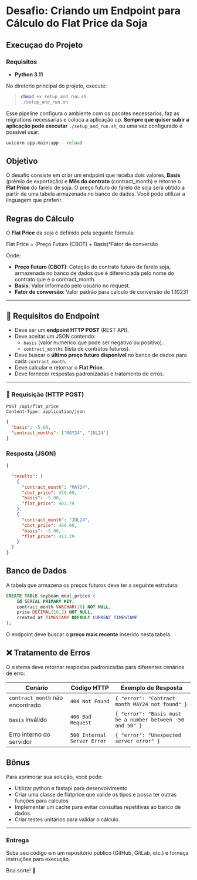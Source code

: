 # Desafio: Criando um Endpoint para Cálculo do Flat Price da Soja

## Execuçao do Projeto

### Requisitos
* **Python 3.11**

No diretorio principal do projeto, execute:

> ```bash
> chmod +x setup_and_run.sh
> ./setup_and_run.sh
> ```
Esse pipeline configura o ambiente com os pacotes necessarios, faz as migrations necessarias e coloca a aplicação up. **Sempre que quiser subir a aplicação pode executar** ```./setup_and_run.sh```, ou uma vez configurado é possivel usar:

```python
uvicorn app.main:app --reload
```

## Objetivo
O desafio consiste em criar um endpoint que receba dois valores, **Basis** (prêmio de exportação) e **Mês do contrato** (contract_month) e retorne o **Flat Price** do farelo de soja. O preço futuro do farelo de soja será obtido a partir de uma tabela armazenada no banco de dados. Você pode utilizar a linguagem que preferir.

## Regras do Cálculo
O **Flat Price** da soja é definido pela seguinte fórmula:

Flat Price = (Preço Futuro (CBOT) + Basis)*Fator de conversão

Onde:
- **Preço Futuro (CBOT)**: Cotação do contrato futuro de farelo soja, armazenada no banco de dados que é diferenciada pelo nome do contrato que é o contract_month.
- **Basis**: Valor informado pelo usuário no request.
- **Fator de conversão**: Valor padrão para calculo de conversão de 1.10231

---

## **📡 Requisitos do Endpoint**
- Deve ser um **endpoint HTTP POST** (REST API).
- Deve aceitar um JSON contendo:
  - `basis` (valor numérico que pode ser negativo ou positivo).
  - `contract_months` (lista de contratos futuros).
- Deve buscar o **último preço futuro disponível** no banco de dados para cada `contract_month`.
- Deve calcular e retornar o **Flat Price**.
- Deve fornecer respostas padronizadas e tratamento de erros.

---


### **📩 Requisição (HTTP POST)**
```http
POST /api/flat_price
Content-Type: application/json
```

```json
{
  "basis": -5.00,
  "contract_months": ["MAY24", "JUL24"]
}
```


### **Resposta (JSON)**
```json
{

  "results": [
    {
      "contract_month": "MAY24",
      "cbot_price": 450.00,
      "basis": -5.00,
      "flat_price": 403.74
    },
    {
      "contract_month": "JUL24",
      "cbot_price": 460.00,
      "basis": -5.00,
      "flat_price": 413.29
    }
  ]
}

```

## Banco de Dados
A tabela que armazena os preços futuros deve ter a seguinte estrutura:

```sql
CREATE TABLE soybean_meal_prices (
    id SERIAL PRIMARY KEY,
    contract_month VARCHAR(10) NOT NULL,
    price DECIMAL(10,2) NOT NULL,
    created_at TIMESTAMP DEFAULT CURRENT_TIMESTAMP
);
```

O endpoint deve buscar o **preço mais recente** inserido nesta tabela.

## **❌ Tratamento de Erros**
O sistema deve retornar respostas padronizadas para diferentes cenários de erro:

| **Cenário**                      | **Código HTTP**            | **Exemplo de Resposta** |
|----------------------------------|---------------------------|-------------------------|
| `contract_month` não encontrado | `404 Not Found`           | `{ "error": "Contract month MAY24 not found" }` |
| `basis` inválido                | `400 Bad Request`         | `{ "error": "Basis must be a number between -50 and 50" }` |
| Erro interno do servidor        | `500 Internal Server Error` | `{ "error": "Unexpected server error" }` |

## Bônus
Para aprimorar sua solução, você pode:
-  Utilizar python e fastapi para desenvolvimento
- Criar uma classe de flatprice que valide os tipos e possa ter outras funções para calculos
- Implementar um cache para evitar consultas repetitivas ao banco de dados.
- Criar testes unitários para validar o cálculo.

---

### **Entrega**
Suba seu código em um repositório público (GitHub, GitLab, etc.) e forneça instruções para execução.

Boa sorte! 🚀

